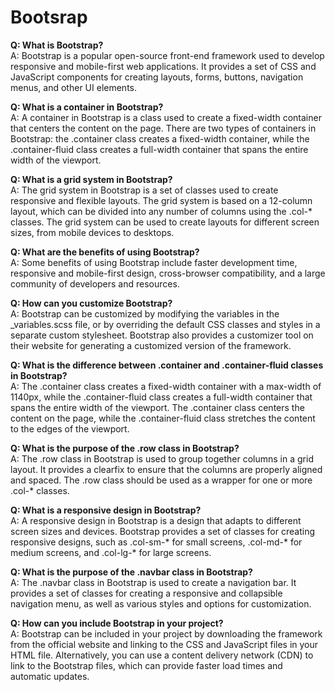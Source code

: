 # Bootsrap
**Q: What is Bootstrap?**  
A: Bootstrap is a popular open-source front-end framework used to develop responsive and mobile-first web applications. It provides a set of CSS and JavaScript components for creating layouts, forms, buttons, navigation menus, and other UI elements.

**Q: What is a container in Bootstrap?**  
A: A container in Bootstrap is a class used to create a fixed-width container that centers the content on the page. There are two types of containers in Bootstrap: the .container class creates a fixed-width container, while the .container-fluid class creates a full-width container that spans the entire width of the viewport.

**Q: What is a grid system in Bootstrap?**  
A: The grid system in Bootstrap is a set of classes used to create responsive and flexible layouts. The grid system is based on a 12-column layout, which can be divided into any number of columns using the .col-* classes. The grid system can be used to create layouts for different screen sizes, from mobile devices to desktops.

**Q: What are the benefits of using Bootstrap?**  
A: Some benefits of using Bootstrap include faster development time, responsive and mobile-first design, cross-browser compatibility, and a large community of developers and resources.

**Q: How can you customize Bootstrap?**  
A: Bootstrap can be customized by modifying the variables in the _variables.scss file, or by overriding the default CSS classes and styles in a separate custom stylesheet. Bootstrap also provides a customizer tool on their website for generating a customized version of the framework.

**Q: What is the difference between .container and .container-fluid classes in Bootstrap?**  
A: The .container class creates a fixed-width container with a max-width of 1140px, while the .container-fluid class creates a full-width container that spans the entire width of the viewport. The .container class centers the content on the page, while the .container-fluid class stretches the content to the edges of the viewport.

**Q: What is the purpose of the .row class in Bootstrap?**  
A: The .row class in Bootstrap is used to group together columns in a grid layout. It provides a clearfix to ensure that the columns are properly aligned and spaced. The .row class should be used as a wrapper for one or more .col-* classes.

**Q: What is a responsive design in Bootstrap?**  
A: A responsive design in Bootstrap is a design that adapts to different screen sizes and devices. Bootstrap provides a set of classes for creating responsive designs, such as .col-sm-* for small screens, .col-md-* for medium screens, and .col-lg-* for large screens.

**Q: What is the purpose of the .navbar class in Bootstrap?**  
A: The .navbar class in Bootstrap is used to create a navigation bar. It provides a set of classes for creating a responsive and collapsible navigation menu, as well as various styles and options for customization.

**Q: How can you include Bootstrap in your project?**  
A: Bootstrap can be included in your project by downloading the framework from the official website and linking to the CSS and JavaScript files in your HTML file. Alternatively, you can use a content delivery network (CDN) to link to the Bootstrap files, which can provide faster load times and automatic updates.
